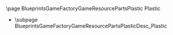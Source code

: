 \page BlueprintsGameFactoryGameResourcePartsPlastic Plastic
- \subpage BlueprintsGameFactoryGameResourcePartsPlasticDesc_Plastic
